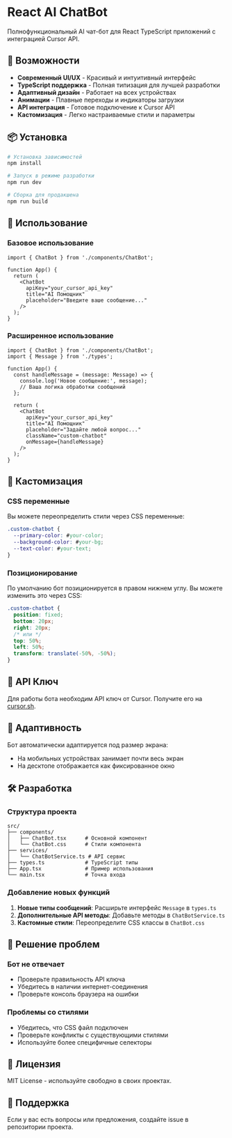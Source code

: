 # React AI ChatBot

Полнофункциональный AI чат-бот для React TypeScript приложений с интеграцией Cursor API.

## 🚀 Возможности

- **Современный UI/UX** - Красивый и интуитивный интерфейс
- **TypeScript поддержка** - Полная типизация для лучшей разработки
- **Адаптивный дизайн** - Работает на всех устройствах
- **Анимации** - Плавные переходы и индикаторы загрузки
- **API интеграция** - Готовое подключение к Cursor API
- **Кастомизация** - Легко настраиваемые стили и параметры

## 📦 Установка

```bash
# Установка зависимостей
npm install

# Запуск в режиме разработки
npm run dev

# Сборка для продакшена
npm run build
```

## 🔧 Использование

### Базовое использование

```tsx
import { ChatBot } from './components/ChatBot';

function App() {
  return (
    <ChatBot
      apiKey="your_cursor_api_key"
      title="AI Помощник"
      placeholder="Введите ваше сообщение..."
    />
  );
}
```

### Расширенное использование

```tsx
import { ChatBot } from './components/ChatBot';
import { Message } from './types';

function App() {
  const handleMessage = (message: Message) => {
    console.log('Новое сообщение:', message);
    // Ваша логика обработки сообщений
  };

  return (
    <ChatBot
      apiKey="your_cursor_api_key"
      title="AI Помощник"
      placeholder="Задайте любой вопрос..."
      className="custom-chatbot"
      onMessage={handleMessage}
    />
  );
}
```

## 🎨 Кастомизация

### CSS переменные

Вы можете переопределить стили через CSS переменные:

```css
.custom-chatbot {
  --primary-color: #your-color;
  --background-color: #your-bg;
  --text-color: #your-text;
}
```

### Позиционирование

По умолчанию бот позиционируется в правом нижнем углу. Вы можете изменить это через CSS:

```css
.custom-chatbot {
  position: fixed;
  bottom: 20px;
  right: 20px;
  /* или */
  top: 50%;
  left: 50%;
  transform: translate(-50%, -50%);
}
```

## 🔑 API Ключ

Для работы бота необходим API ключ от Cursor. Получите его на [cursor.sh](https://cursor.sh).

## 📱 Адаптивность

Бот автоматически адаптируется под размер экрана:
- На мобильных устройствах занимает почти весь экран
- На десктопе отображается как фиксированное окно

## 🛠️ Разработка

### Структура проекта

```
src/
├── components/
│   ├── ChatBot.tsx      # Основной компонент
│   └── ChatBot.css      # Стили компонента
├── services/
│   └── ChatBotService.ts # API сервис
├── types.ts             # TypeScript типы
├── App.tsx              # Пример использования
└── main.tsx             # Точка входа
```

### Добавление новых функций

1. **Новые типы сообщений**: Расширьте интерфейс `Message` в `types.ts`
2. **Дополнительные API методы**: Добавьте методы в `ChatBotService.ts`
3. **Кастомные стили**: Переопределите CSS классы в `ChatBot.css`

## 🐛 Решение проблем

### Бот не отвечает
- Проверьте правильность API ключа
- Убедитесь в наличии интернет-соединения
- Проверьте консоль браузера на ошибки

### Проблемы со стилями
- Убедитесь, что CSS файл подключен
- Проверьте конфликты с существующими стилями
- Используйте более специфичные селекторы

## 📄 Лицензия

MIT License - используйте свободно в своих проектах.

## 🤝 Поддержка

Если у вас есть вопросы или предложения, создайте issue в репозитории проекта.